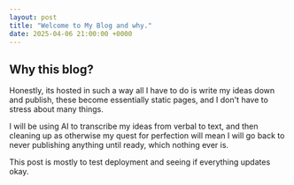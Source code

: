```yaml
---
layout: post
title: "Welcome to My Blog and why."
date: 2025-04-06 21:00:00 +0000
---
```


## Why this blog?

Honestly, its hosted in such a way all I have to do is write my ideas down and publish, these become essentially static pages, and I don't have to stress about many things.

I will be using AI to transcribe my ideas from verbal to text, and then cleaning up as otherwise my quest for perfection will mean I will go back to never publishing anything until ready, which nothing ever is.

This post is mostly to test deployment and seeing if everything updates okay.